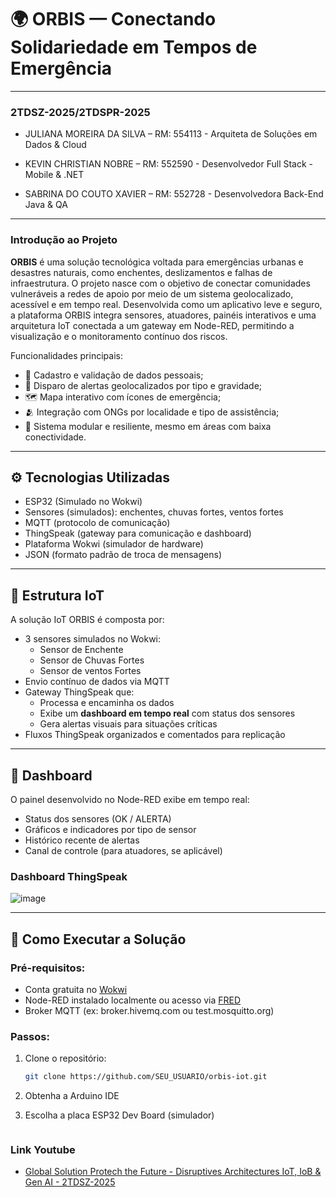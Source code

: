 # 🌍 ORBIS — Conectando Solidariedade em Tempos de Emergência

---
### 2TDSZ-2025/2TDSPR-2025

- JULIANA MOREIRA DA SILVA – RM: 554113 - Arquiteta de Soluções em Dados & Cloud

- KEVIN CHRISTIAN NOBRE – RM: 552590 - Desenvolvedor Full Stack - Mobile & .NET

- SABRINA DO COUTO XAVIER – RM: 552728 - Desenvolvedora Back-End Java & QA

--- 

### Introdução ao Projeto

**ORBIS** é uma solução tecnológica voltada para emergências urbanas e desastres naturais, como enchentes, deslizamentos e falhas de infraestrutura. O projeto nasce com o objetivo de conectar comunidades vulneráveis a redes de apoio por meio de um sistema geolocalizado, acessível e em tempo real.
Desenvolvida como um aplicativo leve e seguro, a plataforma ORBIS integra sensores, atuadores, painéis interativos e uma arquitetura IoT conectada a um gateway em Node-RED, permitindo a visualização e o monitoramento contínuo dos riscos.

Funcionalidades principais:
- 📍 Cadastro e validação de dados pessoais;
- 🚨 Disparo de alertas geolocalizados por tipo e gravidade;
- 🗺️ Mapa interativo com ícones de emergência;
- 🫂 Integração com ONGs por localidade e tipo de assistência;
- 🔄 Sistema modular e resiliente, mesmo em áreas com baixa conectividade.

---

## ⚙️ Tecnologias Utilizadas

- ESP32 (Simulado no Wokwi)
- Sensores (simulados): enchentes, chuvas fortes, ventos fortes
- MQTT (protocolo de comunicação)
- ThingSpeak (gateway para comunicação e dashboard)
- Plataforma Wokwi (simulador de hardware)
- JSON (formato padrão de troca de mensagens)

---

## 📡 Estrutura IoT

A solução IoT ORBIS é composta por:

- 3 sensores simulados no Wokwi:
  - Sensor de Enchente
  - Sensor de Chuvas Fortes
  - Sensor de ventos Fortes
- Envio contínuo de dados via MQTT
- Gateway ThingSpeak que:
  - Processa e encaminha os dados
  - Exibe um **dashboard em tempo real** com status dos sensores
  - Gera alertas visuais para situações críticas
- Fluxos ThingSpeak organizados e comentados para replicação

---

## 🧭 Dashboard

O painel desenvolvido no Node-RED exibe em tempo real:

- Status dos sensores (OK / ALERTA)
- Gráficos e indicadores por tipo de sensor
- Histórico recente de alertas
- Canal de controle (para atuadores, se aplicável)

### Dashboard ThingSpeak
![image](https://github.com/user-attachments/assets/35a6a7d7-57a0-4a69-93d3-3bd22d561690)


---

## 🔁 Como Executar a Solução

### Pré-requisitos:
- Conta gratuita no [Wokwi](https://wokwi.com/)
- Node-RED instalado localmente ou acesso via [FRED](https://fred.sensetecnic.com/)
- Broker MQTT (ex: broker.hivemq.com ou test.mosquitto.org)

### Passos:

1. Clone o repositório:
   ```bash
   git clone https://github.com/SEU_USUARIO/orbis-iot.git

2. Obtenha a Arduino IDE
   
3. Escolha a placa ESP32 Dev Board (simulador)
    ```

### Link Youtube
- [Global Solution Protech the Future - Disruptives Architectures IoT, IoB & Gen AI - 2TDSZ-2025](https://youtu.be/O27VZrL3HFQ)
